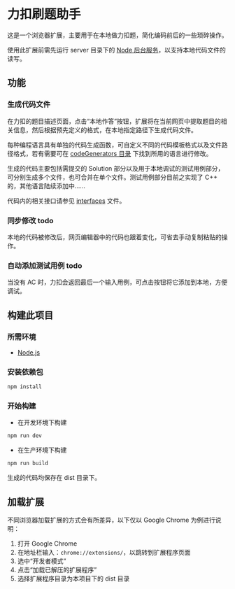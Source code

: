 # 力扣刷题助手

这是一个浏览器扩展，主要用于在本地做力扣题，简化编码前后的一些琐碎操作。

使用此扩展前需先运行 server 目录下的 [Node 后台服务](./server/README.md)，以支持本地代码文件的读写。

## 功能

### 生成代码文件

在力扣的题目描述页面，点击“本地作答”按钮，扩展将在当前网页中提取题目的相关信息，然后根据预先定义的格式，在本地指定路径下生成代码文件。

每种编程语言具有单独的代码生成函数，可自定义不同的代码模板格式以及文件路径格式，若有需要可在 [codeGenerators 目录](./server/src/codeGenerators/) 下找到所用的语言进行修改。

生成的代码主要包括需提交的 Solution 部分以及用于本地调试的测试用例部分，可分别生成多个文件，也可合并在单个文件。测试用例部分目前之实现了 C++ 的，其他语言陆续添加中……

代码内的相关接口请参见 [interfaces](./common/interfaces.ts) 文件。

### 同步修改 todo

本地的代码被修改后，网页编辑器中的代码也跟着变化，可省去手动复制粘贴的操作。

### 自动添加测试用例 todo

当没有 AC 时，力扣会返回最后一个输入用例，可点击按钮将它添加到本地，方便调试。

## 构建此项目

### 所需环境

- [ Node.js](https://nodejs.org/en/download/)

### 安装依赖包

```bash
npm install
```

### 开始构建

* 在开发环境下构建
```bash
npm run dev
```

* 在生产环境下构建
```bash
npm run build
```

生成的代码均保存在 dist 目录下。


## 加载扩展

不同浏览器加载扩展的方式会有所差异，以下仅以 Google Chrome 为例进行说明：

1. 打开 Google Chrome
2. 在地址栏输入：`chrome://extensions/`，以跳转到扩展程序页面
3. 选中“开发者模式”
4. 点击“加载已解压的扩展程序”
5. 选择扩展程序目录为本项目下的 dist 目录
